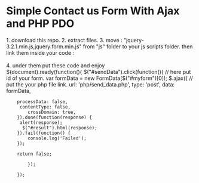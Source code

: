 <h1> Simple Contact us Form With Ajax and PHP PDO</h1>
<p>
1. download this repo.
2. extract files.
3. move : "jquery-3.2.1.min.js,jquery.form.min.js" from "js" folder to your js scripts folder.
then link them inside your code :
<br>
<script src="js/jquery-3.2.1.min.js"></script>
<script src="js/jquery.form.min.js"></script>
<br>
4. under them put these code and enjoy
<br>
		$(document).ready(function(){
			$("#sendData").click(function(){
		    // here put id of your form.
				var formData = new FormData($("#myform")[0]);
		$.ajax({
		    // put the your php file link.
		    url: 'php/send_data.php',
		    type: 'post',
		    data: formData,

		processData: false,
		 contentType: false,
		    crossDomain: true,
		}).done(function(response) {
		 alert(response);
		  $("#result").html(response);  
		}).fail(function() {
		    console.log('Failed');
		});

		return false;

			});

	    });
	
</p>
